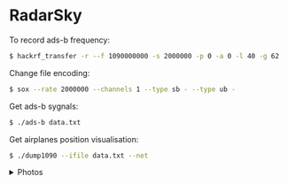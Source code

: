 # RadarSky

To record ads-b frequency:
```bash
$ hackrf_transfer -r --f 1090000000 -s 2000000 -p 0 -a 0 -l 40 -g 62
```

Change file encoding:
```bash
$ sox --rate 2000000 --channels 1 --type sb - --type ub -
```

Get ads-b sygnals:
```bash
$ ./ads-b data.txt
```

Get airplanes position visualisation:
```bash
$ ./dump1090 --ifile data.txt --net
```


<details>
           <summary>Photos</summary>
           <p>
           ![alt text](https://github.com/Zebra64/RadarSky/assets/75133897/7817bb67-5763-4cfb-b647-642ac7910c09)
           ![image](https://github.com/Zebra64/RadarSky/assets/75133897/7817bb67-5763-4cfb-b647-642ac7910c09)
           ![image](https://github.com/Zebra64/RadarSky/assets/75133897/d5c90803-240f-4fc6-8fd5-7fadc95327e8)
           </p>
</details>
